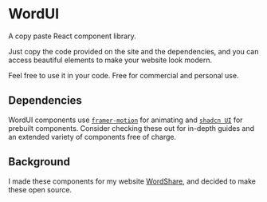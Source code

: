 # WordUI

A copy paste React component library.

Just copy the code provided on the site and the dependencies, and you can access beautiful elements to make your website look modern.

Feel free to use it in your code. Free for commercial and personal use.

## Dependencies

WordUI components use [`framer-motion`](https://www.motion.dev) for animating and [`shadcn UI`](https://ui.shadcn.com) for prebuilt components. Consider checking these out for in-depth guides and an extended variety of components free of charge.

## Background

I made these components for my website [WordShare](https://www.wordshare.tech), and decided to make these open source.
